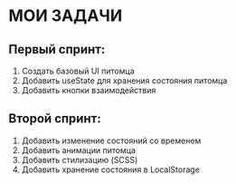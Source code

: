<h1>МОИ ЗАДАЧИ</h1>
<h2>Первый спринт:</h2>
<ol>
  <li>Создать базовый UI питомца</li>
  <li>Добавить useState для хранения состояния питомца</li>
  <li>Добавить кнопки взаимодействия</li>
</ol>
<h2>Второй спринт:</h2>
<ol>
  <li>Добавить изменение состояний со временем</li>
  <li>Добавить анимации питомца</li>
  <li>Добавить стилизацию (SCSS)</li>
  <li>Добавить хранение состояния в LocalStorage</li>
</ol>
